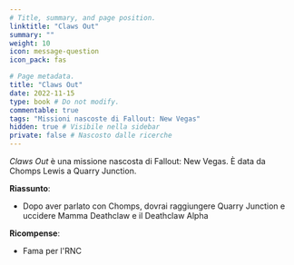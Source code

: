 ```yaml
---
# Title, summary, and page position.
linktitle: "Claws Out" 
summary: ""
weight: 10
icon: message-question
icon_pack: fas

# Page metadata.
title: "Claws Out"
date: 2022-11-15
type: book # Do not modify.
commentable: true
tags: "Missioni nascoste di Fallout: New Vegas"
hidden: true # Visibile nella sidebar
private: false # Nascosto dalle ricerche
---
```


<div class="fnv">


*Claws Out* è una missione nascosta di Fallout: New Vegas. È data da Chomps Lewis a Quarry Junction.


**Riassunto**:
- Dopo aver parlato con Chomps, dovrai raggiungere Quarry Junction e uccidere Mamma Deathclaw e il Deathclaw Alpha





**Ricompense**:
- Fama per l'RNC


</div>


